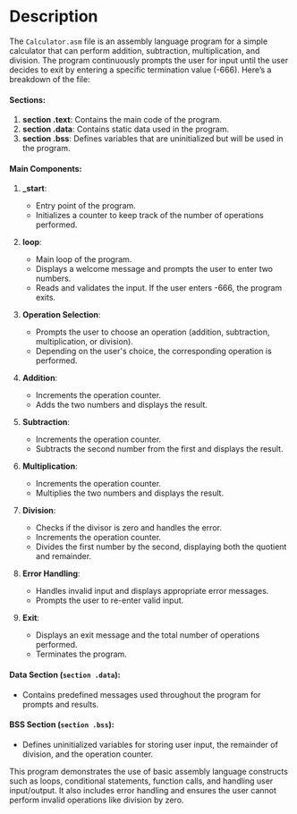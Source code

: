 # Description

The `Calculator.asm` file is an assembly language program for a simple calculator that can perform addition, subtraction, multiplication, and division. The program continuously prompts the user for input until the user decides to exit by entering a specific termination value (-666). Here’s a breakdown of the file:

#### Sections:
1. **section .text**: Contains the main code of the program.
2. **section .data**: Contains static data used in the program.
3. **section .bss**: Defines variables that are uninitialized but will be used in the program.

#### Main Components:

1. **_start**:
   - Entry point of the program.
   - Initializes a counter to keep track of the number of operations performed.

2. **loop**:
   - Main loop of the program.
   - Displays a welcome message and prompts the user to enter two numbers.
   - Reads and validates the input. If the user enters -666, the program exits.

3. **Operation Selection**:
   - Prompts the user to choose an operation (addition, subtraction, multiplication, or division).
   - Depending on the user's choice, the corresponding operation is performed.

4. **Addition**:
   - Increments the operation counter.
   - Adds the two numbers and displays the result.

5. **Subtraction**:
   - Increments the operation counter.
   - Subtracts the second number from the first and displays the result.

6. **Multiplication**:
   - Increments the operation counter.
   - Multiplies the two numbers and displays the result.

7. **Division**:
   - Checks if the divisor is zero and handles the error.
   - Increments the operation counter.
   - Divides the first number by the second, displaying both the quotient and remainder.

8. **Error Handling**:
   - Handles invalid input and displays appropriate error messages.
   - Prompts the user to re-enter valid input.

9. **Exit**:
   - Displays an exit message and the total number of operations performed.
   - Terminates the program.

#### Data Section (`section .data`):
- Contains predefined messages used throughout the program for prompts and results.

#### BSS Section (`section .bss`):
- Defines uninitialized variables for storing user input, the remainder of division, and the operation counter.

This program demonstrates the use of basic assembly language constructs such as loops, conditional statements, function calls, and handling user input/output. It also includes error handling and ensures the user cannot perform invalid operations like division by zero.
